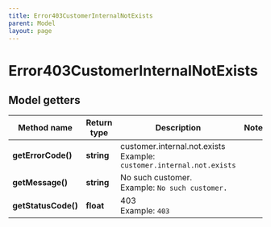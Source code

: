 ```yaml
---
title: Error403CustomerInternalNotExists
parent: Model
layout: page
---
```


# Error403CustomerInternalNotExists

## Model getters

Method name | Return type | Description | Notes
------------ | ------------- | ------------- | -------------
**getErrorCode()** | **string** | customer.internal.not.exists <br>Example: `customer.internal.not.exists` |
**getMessage()** | **string** | No such customer. <br>Example: `No such customer.` |
**getStatusCode()** | **float** | 403 <br>Example: `403` |

